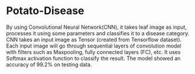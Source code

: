 # Potato-Disease

By using Convolutional Neural Network(CNN), it takes leaf image as input, processes it using some parameters and classifies it to a disease category. CNN takes an input image as Tensor (created from Tensorflow dataset). Each input image will go through sequential layers of convolution model with filters such as Maxpooling, fully connected layers (FC), etc. It uses Softmax activation function to classify the result. The model showed an accuracy of 99.2% on testing data.
